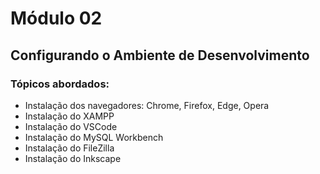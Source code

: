 # Módulo 02

## Configurando o Ambiente de Desenvolvimento

### Tópicos abordados:
- Instalação dos navegadores: Chrome, Firefox, Edge, Opera
- Instalação do XAMPP
- Instalação do VSCode
- Instalação do MySQL Workbench
- Instalação do FileZilla
- Instalação do Inkscape

